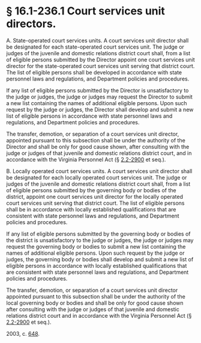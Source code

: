 # § 16.1-236.1 Court services unit directors.

<p>A. State-operated court services units. A court services unit director shall be designated for each state-operated court services unit. The judge or judges of the juvenile and domestic relations district court shall, from a list of eligible persons submitted by the Director appoint one court services unit director for the state-operated court services unit serving that district court. The list of eligible persons shall be developed in accordance with state personnel laws and regulations, and Department policies and procedures.</p><p>If any list of eligible persons submitted by the Director is unsatisfactory to the judge or judges, the judge or judges may request the Director to submit a new list containing the names of additional eligible persons. Upon such request by the judge or judges, the Director shall develop and submit a new list of eligible persons in accordance with state personnel laws and regulations, and Department policies and procedures.</p><p>The transfer, demotion, or separation of a court services unit director, appointed pursuant to this subsection shall be under the authority of the Director and shall be only for good cause shown, after consulting with the judge or judges of that juvenile and domestic relations district court, and in accordance with the Virginia Personnel Act (§ <a href='http://law.lis.virginia.gov/vacode/2.2-2900/'>2.2-2900</a> et seq.).</p><p>B. Locally operated court services units. A court services unit director shall be designated for each locally operated court services unit. The judge or judges of the juvenile and domestic relations district court shall, from a list of eligible persons submitted by the governing body or bodies of the district, appoint one court services unit director for the locally operated court services unit serving that district court. The list of eligible persons shall be in accordance with locally established qualifications that are consistent with state personnel laws and regulations, and Department policies and procedures.</p><p>If any list of eligible persons submitted by the governing body or bodies of the district is unsatisfactory to the judge or judges, the judge or judges may request the governing body or bodies to submit a new list containing the names of additional eligible persons. Upon such request by the judge or judges, the governing body or bodies shall develop and submit a new list of eligible persons in accordance with locally established qualifications that are consistent with state personnel laws and regulations, and Department policies and procedures.</p><p>The transfer, demotion, or separation of a court services unit director appointed pursuant to this subsection shall be under the authority of the local governing body or bodies and shall be only for good cause shown after consulting with the judge or judges of that juvenile and domestic relations district court and in accordance with the Virginia Personnel Act (§ <a href='http://law.lis.virginia.gov/vacode/2.2-2900/'>2.2-2900</a> et seq.).</p><p>2003, c. <a href='http://lis.virginia.gov/cgi-bin/legp604.exe?031+ful+CHAP0648'>648</a>.</p>